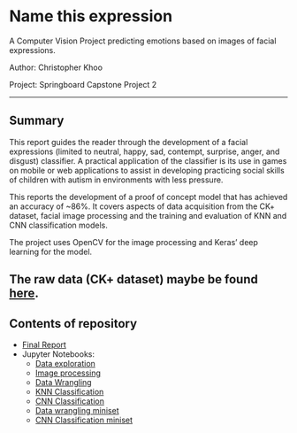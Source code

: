 # Name this expression
A Computer Vision Project predicting emotions based on images of facial expressions.

Author: Christopher Khoo

Project: Springboard Capstone Project 2

------
## Summary
This report guides the reader through the development of a facial expressions (limited to neutral, happy, sad, contempt, surprise, anger, and disgust) classifier. A practical application of the classifier is its use in games on mobile or web applications to assist in developing practicing social skills of children with autism in environments with less pressure.

This reports the development of a proof of concept model that has achieved an accuracy of ~86%. It covers aspects of data acquisition from the CK+ dataset, facial image processing and the training and evaluation of KNN and CNN classification models.

The project uses OpenCV for the image processing and Keras’ deep learning for the model.

The raw data (CK+ dataset) maybe be found [here](http://www.consortium.ri.cmu.edu/ckagree/). 
------
## Contents of repository
- [Final Report](https://github.com/chriskhoo/machine_vision/blob/master/11_Writeup/04_FinalReport.pdf)
- Jupyter Notebooks:
  - [Data exploration](https://github.com/chriskhoo/machine_vision/blob/master/21_Jupyter_notebooks/01_data_exploration.ipynb)
  - [Image processing](https://github.com/chriskhoo/machine_vision/blob/master/21_Jupyter_notebooks/02_image_processing.ipynb)
  - [Data Wrangling](https://github.com/chriskhoo/machine_vision/blob/master/21_Jupyter_notebooks/03_data_wrangling.ipynb)
  - [KNN Classification](https://github.com/chriskhoo/machine_vision/blob/master/21_Jupyter_notebooks/04_knn_classification.ipynb)
  - [CNN Classification](https://github.com/chriskhoo/machine_vision/blob/master/21_Jupyter_notebooks/05_cnn_classification.ipynb)
  - [Data wrangling miniset](https://github.com/chriskhoo/machine_vision/blob/master/21_Jupyter_notebooks/06_data_wrangling_miniset.ipynb)
  - [CNN Classification miniset](https://github.com/chriskhoo/machine_vision/blob/master/21_Jupyter_notebooks/07_cnn_classification_mini.ipynb)

